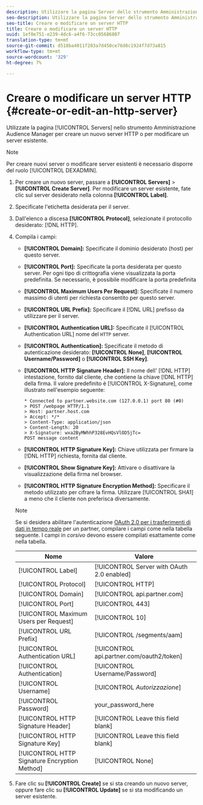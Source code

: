 ```yaml
---
description: Utilizzare la pagina Server dello strumento Amministrazione Audience Manager  per creare un nuovo server HTTP o per modificare un server esistente.
seo-description: Utilizzare la pagina Server dello strumento Amministrazione Audience Manager  per creare un nuovo server HTTP o per modificare un server esistente.
seo-title: Creare o modificare un server HTTP
title: Creare o modificare un server HTTP
uuid: 1ef0e751-e239-4dc6-a4f6-73cc05686807
translation-type: tm+mt
source-git-commit: d518ba4011f203a7d450ce76d8c1924f7d73a815
workflow-type: tm+mt
source-wordcount: '329'
ht-degree: 7%

---
```



# Creare o modificare un server HTTP {#create-or-edit-an-http-server}

Utilizzate la pagina [!UICONTROL Servers] nello strumento Amministrazione Audience Manager  per creare un nuovo server HTTP o per modificare un server esistente.

>[!NOTE]
>
>Per creare nuovi server o modificare server esistenti è necessario disporre del ruolo [!UICONTROL DEXADMIN].

1. Per creare un nuovo server, passare a **[!UICONTROL Servers]** > **[!UICONTROL Create Server]**. Per modificare un server esistente, fate clic sul server desiderato nella colonna **[!UICONTROL Label]**.
1. Specificate l&#39;etichetta desiderata per il server.
1. Dall&#39;elenco a discesa **[!UICONTROL Protocol]**, selezionate il protocollo desiderato: [!DNL HTTP].
1. Compila i campi:

   * **[!UICONTROL Domain]:** Specificate il dominio desiderato (host) per questo server.
   * **[!UICONTROL Port]:** Specificate la porta desiderata per questo server. Per ogni tipo di crittografia viene visualizzata la porta predefinita. Se necessario, è possibile modificare la porta predefinita
   * **[!UICONTROL Maximum Users Per Request]:** Specificate il numero massimo di utenti per richiesta consentito per questo server.
   * **[!UICONTROL URL Prefix]:** Specificare il  [!DNL URL] prefisso da utilizzare per il server.
   * **[!UICONTROL Authentication URL]:** Specificate il  [!UICONTROL Authentication URL] nome del  `HTTP` server.
   * **[!UICONTROL Authentication]:** Specificate il metodo di autenticazione desiderato:  **[!UICONTROL None]**,  **[!UICONTROL Username/Password]** o  **[!UICONTROL SSH Key]**.
   * **[!UICONTROL HTTP Signature Header]:** Il nome dell&#39; [!DNL HTTP] intestazione, fornito dal cliente, che contiene la chiave  [!DNL HTTP] della firma. Il valore predefinito è [!UICONTROL X-Signature], come illustrato nell&#39;esempio seguente:

      ```
      * Connected to partner.website.com (127.0.0.1) port 80 (#0)
      > POST /webpage HTTP/1.1
      > Host: partner.host.com
      > Accept: */*
      > Content-Type: application/json
      > Content-Length: 20
      > X-Signature: wxa2ByMWhhP328EvHQsVlOD5jTc=
      POST message content
      ```

   * **[!UICONTROL HTTP Signature Key]:** Chiave utilizzata per firmare la  [!DNL HTTP] richiesta, fornita dal cliente.
   * **[!UICONTROL Show Signature Key]:** Attivare o disattivare la visualizzazione della firma nel browser.
   * **[!UICONTROL HTTP Signature Encryption Method]:** Specificare il metodo utilizzato per cifrare la firma. Utilizzare [!UICONTROL SHA1] a meno che il cliente non preferisca diversamente.

   >[!NOTE]
   >
   >Se si desidera abilitare l&#39;autenticazione [OAuth 2.0 per i trasferimenti di dati in tempo reale](https://docs.adobe.com/help/en/audience-manager/user-guide/implemenation-integration-guides/receiving-audience-data/real-time-outbound-transfers/oauth-in-outbound-transfers.html) per un partner, compilare i campi come nella tabella seguente. I campi in *corsivo* devono essere compilati esattamente come nella tabella.

   | Nome | Valore |
   |---|---|
   | [!UICONTROL Label] | [!UICONTROL Server with OAuth 2.0 enabled] |
   | [!UICONTROL Protocol] | [!UICONTROL HTTP] |
   | [!UICONTROL Domain] | [!UICONTROL api.partner.com] |
   | [!UICONTROL Port] | [!UICONTROL 443] |
   | [!UICONTROL Maximum Users per Request] | [!UICONTROL 10] |
   | [!UICONTROL URL Prefix] | [!UICONTROL /segments/aam] |
   | [!UICONTROL Authentication URL] | [!UICONTROL api.partner.com/oauth2/token] |
   | [!UICONTROL Authentication] | [!UICONTROL Username/Password] |
   | [!UICONTROL Username] | [!UICONTROL *Autorizzazione*] |
   | [!UICONTROL Password] | your_password_here |
   | [!UICONTROL HTTP Signature Header] | [!UICONTROL Leave this field blank] |
   | [!UICONTROL HTTP Signature Key] | [!UICONTROL Leave this field blank] |
   | [!UICONTROL HTTP Signature Encryption Method] | [!UICONTROL None] |

1. Fare clic su **[!UICONTROL Create]** se si sta creando un nuovo server, oppure fare clic su **[!UICONTROL Update]** se si sta modificando un server esistente.
